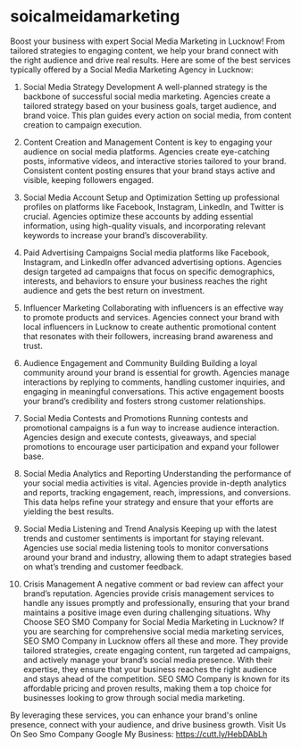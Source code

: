 # soicalmeidamarketing
Boost your business with expert Social Media Marketing in Lucknow! From tailored strategies to engaging content, we help your brand connect with the right audience and drive real results. 
Here are some of the best services typically offered by a Social Media Marketing Agency in Lucknow:

1. Social Media Strategy Development
A well-planned strategy is the backbone of successful social media marketing. Agencies create a tailored strategy based on your business goals, target audience, and brand voice. This plan guides every action on social media, from content creation to campaign execution.

2. Content Creation and Management
Content is key to engaging your audience on social media platforms. Agencies create eye-catching posts, informative videos, and interactive stories tailored to your brand. Consistent content posting ensures that your brand stays active and visible, keeping followers engaged.

3. Social Media Account Setup and Optimization
Setting up professional profiles on platforms like Facebook, Instagram, LinkedIn, and Twitter is crucial. Agencies optimize these accounts by adding essential information, using high-quality visuals, and incorporating relevant keywords to increase your brand’s discoverability.

4. Paid Advertising Campaigns
Social media platforms like Facebook, Instagram, and LinkedIn offer advanced advertising options. Agencies design targeted ad campaigns that focus on specific demographics, interests, and behaviors to ensure your business reaches the right audience and gets the best return on investment.

5. Influencer Marketing
Collaborating with influencers is an effective way to promote products and services. Agencies connect your brand with local influencers in Lucknow to create authentic promotional content that resonates with their followers, increasing brand awareness and trust.

6. Audience Engagement and Community Building
Building a loyal community around your brand is essential for growth. Agencies manage interactions by replying to comments, handling customer inquiries, and engaging in meaningful conversations. This active engagement boosts your brand’s credibility and fosters strong customer relationships.

7. Social Media Contests and Promotions
Running contests and promotional campaigns is a fun way to increase audience interaction. Agencies design and execute contests, giveaways, and special promotions to encourage user participation and expand your follower base.

8. Social Media Analytics and Reporting
Understanding the performance of your social media activities is vital. Agencies provide in-depth analytics and reports, tracking engagement, reach, impressions, and conversions. This data helps refine your strategy and ensure that your efforts are yielding the best results.

9. Social Media Listening and Trend Analysis
Keeping up with the latest trends and customer sentiments is important for staying relevant. Agencies use social media listening tools to monitor conversations around your brand and industry, allowing them to adapt strategies based on what’s trending and customer feedback.

10. Crisis Management
A negative comment or bad review can affect your brand’s reputation. Agencies provide crisis management services to handle any issues promptly and professionally, ensuring that your brand maintains a positive image even during challenging situations.
Why Choose SEO SMO Company for Social Media Marketing in Lucknow?
If you are searching for comprehensive social media marketing services, SEO SMO Company in Lucknow offers all these and more. They provide tailored strategies, create engaging content, run targeted ad campaigns, and actively manage your brand’s social media presence. With their expertise, they ensure that your business reaches the right audience and stays ahead of the competition. SEO SMO Company is known for its affordable pricing and proven results, making them a top choice for businesses looking to grow through social media marketing.

By leveraging these services, you can enhance your brand's online presence, connect with your audience, and drive business growth.
Visit Us On Seo Smo Company
Google My Business: https://cutt.ly/HebDAbLh
